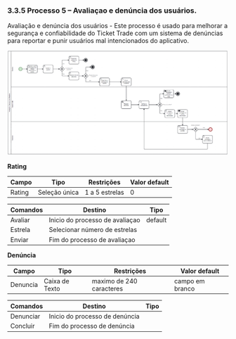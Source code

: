 ### 3.3.5 Processo 5 – Avaliaçao e denúncia dos usuários.

Avaliação e denúncia dos usuários - Este processo é usado para melhorar a segurança e confiabilidade do Ticket Trade com um sistema de denúncias para reportar e punir usuários mal intencionados do aplicativo.


![Exemplo de um Modelo BPMN do PROCESSO 5](images/processo5.png "Modelo BPMN do Processo 5.")


**Rating**

| **Campo**       | **Tipo**         | **Restrições** | **Valor default** |
| ---             | ---              | ---            | ---               |
| Rating          | Seleção única  | 1 a 5 estrelas |       0         |


| **Comandos**         |  **Destino**                   | **Tipo** |
| ---                  | ---                            | ---               |
| Avaliar              | Inicio do processo de avaliaçao            | default           |
| Estrela         | Selecionar número de estrelas  |                 |
| Enviar       | Fim do processo de avaliaçao |                   |


**Denúncia**

| **Campo**       | **Tipo**         | **Restrições** | **Valor default** |
| ---             | ---              | ---            | ---               |
| Denuncia          | Caixa de Texto   | maximo de 240 caracteres | campo em branco          |

| **Comandos**         |  **Destino**                   | **Tipo**          |
| ---                  | ---                            | ---               |
| Denunciar       | Inicio do processo de denúncia |                   |
| Concluir       | Fim do processo de denúncia  |                   |

